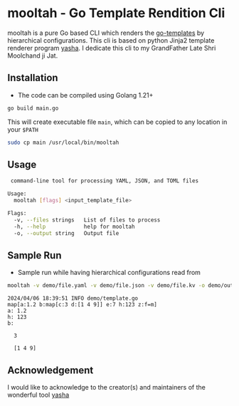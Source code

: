 # mooltah - Go Template Rendition Cli

mooltah is a pure Go based CLI which renders the [go-templates](https://pkg.go.dev/text/template) by hierarchical configurations.
This cli is based on python Jinja2 template renderer program [yasha](https://github.com/kblomqvist/yasha).
I dedicate this cli to my GrandFather Late Shri Moolchand ji Jat.

## Installation

* The code can be compiled using Golang 1.21+ 

```bash
go build main.go
```

This will create executable file `main`, which can be copied to any location in your `$PATH`

```bash
sudo cp main /usr/local/bin/mooltah
```

## Usage

```bash
 command-line tool for processing YAML, JSON, and TOML files

Usage:
  mooltah [flags] <input_template_file>

Flags:
  -v, --files strings   List of files to process
  -h, --help            help for mooltah
  -o, --output string   Output file
```

## Sample Run

* Sample run while having hierarchical configurations read from

```bash
mooltah -v demo/file.yaml -v demo/file.json -v demo/file.kv -o demo/out.yaml demo/template.go ; cat demo/out.yaml
```

```
2024/04/06 18:39:51 INFO demo/template.go
map[a:1.2 b:map[c:3 d:[1 4 9]] e:7 h:123 z:f=m]
a: 1.2
h: 123
b:

  3

  [1 4 9]

```

## Acknowledgement

I would like to acknowledge to the creator(s) and maintainers of the wonderful tool [yasha](https://github.com/kblomqvist/yasha)

